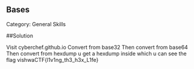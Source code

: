 ## Bases

Category: General Skills

##Solution

Visit cyberchef.github.io
Convert from base32
Then convert from base64
Then convert from hexdump
u get a hexdump inside which u can see the flag vishwaCTF{l1v1ng_th3_h3x_L1fe}
